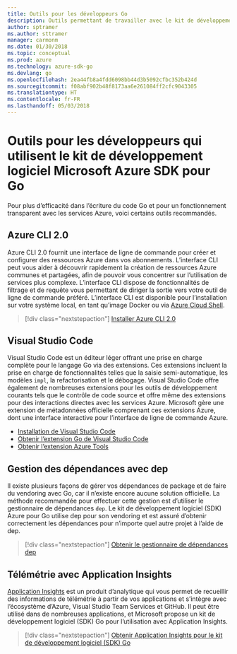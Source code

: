 ```yaml
---
title: Outils pour les développeurs Go
description: Outils permettant de travailler avec le kit de développement logiciel Microsoft Azure SDK pour Go et les services Azure
author: sptramer
ms.author: sttramer
manager: carmonm
ms.date: 01/30/2018
ms.topic: conceptual
ms.prod: azure
ms.technology: azure-sdk-go
ms.devlang: go
ms.openlocfilehash: 2ea44fb8a4fdd6098bb44d3b5092cfbc352b424d
ms.sourcegitcommit: f08abf902b48f8173aa6e261084ff2cfc9043305
ms.translationtype: HT
ms.contentlocale: fr-FR
ms.lasthandoff: 05/03/2018
---
```

# <a name="tools-for-developers-using-the-azure-sdk-for-go"></a>Outils pour les développeurs qui utilisent le kit de développement logiciel Microsoft Azure SDK pour Go

Pour plus d’efficacité dans l’écriture du code Go et pour un fonctionnement transparent avec les services Azure, voici certains outils recommandés.

## <a name="azure-cli-20"></a>Azure CLI 2.0

Azure CLI 2.0 fournit une interface de ligne de commande pour créer et configurer des ressources Azure dans vos abonnements. L’interface CLI peut vous aider à découvrir rapidement la création de ressources Azure communes et partagées, afin de pouvoir vous concentrer sur l’utilisation de services plus complexe. L’interface CLI dispose de fonctionnalités de filtrage et de requête vous permettant de diriger la sortie vers votre outil de ligne de commande préféré. L’interface CLI est disponible pour l’installation sur votre système local, en tant qu’image Docker ou via [Azure Cloud Shell](https://docs.microsoft.com/en-us/azure/cloud-shell/overview).

> [!div class="nextstepaction"]
> [Installer Azure CLI 2.0](/cli/azure/install-azure-cli)

## <a name="visual-studio-code"></a>Visual Studio Code

Visual Studio Code est un éditeur léger offrant une prise en charge complète pour le langage Go via des extensions. Ces extensions incluent la prise en charge de fonctionnalités telles que la saisie semi-automatique, les modèles `impl`, la refactorisation et le débogage. Visual Studio Code offre également de nombreuses extensions pour les outils de développement courants tels que le contrôle de code source et offre même des extensions pour des interactions directes avec les services Azure. Microsoft gère une extension de métadonnées officielle comprenant ces extensions Azure, dont une interface interactive pour l’interface de ligne de commande Azure.

* [Installation de Visual Studio Code](https://code.visualstudio.com/Download)
* [Obtenir l’extension Go de Visual Studio Code](https://code.visualstudio.com/docs/languages/go)
* [Obtenir l’extension Azure Tools](https://marketplace.visualstudio.com/items?itemName=ms-vscode.vscode-azureextensionpack)

## <a name="dependency-management-with-dep"></a>Gestion des dépendances avec dep

Il existe plusieurs façons de gérer vos dépendances de package et de faire du vendoring avec Go, car il n’existe encore aucune solution officielle. La méthode recommandée pour effectuer cette gestion est d’utiliser le gestionnaire de dépendances `dep`. Le kit de développement logiciel (SDK) Azure pour Go utilise dep pour son vendoring et est assuré d’obtenir correctement les dépendances pour n’importe quel autre projet à l’aide de dep.

> [!div class="nextstepaction"]
> [Obtenir le gestionnaire de dépendances dep](https://github.com/tools/godep)

## <a name="telemetry-with-application-insights"></a>Télémétrie avec Application Insights

[Application Insights](https://azure.microsoft.com/en-us/services/application-insights/) est un produit d’analytique qui vous permet de recueillir des informations de télémétrie à partir de vos applications et s’intègre avec l’écosystème d’Azure, Visual Studio Team Services et GitHub. Il peut être utilisé dans de nombreuses applications, et Microsoft propose un kit de développement logiciel (SDK) Go pour l’utilisation avec Application Insights.

> [!div class="nextstepaction"]
> [Obtenir Application Insights pour le kit de développement logiciel (SDK) Go](https://github.com/Microsoft/ApplicationInsights-Go) 
